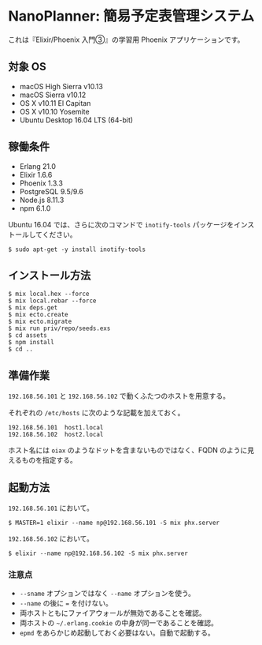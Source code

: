 # NanoPlanner: 簡易予定表管理システム

これは『Elixir/Phoenix 入門③』の学習用 Phoenix アプリケーションです。

## 対象 OS

* macOS High Sierra v10.13
* macOS Sierra v10.12
* OS X v10.11 El Capitan
* OS X v10.10 Yosemite
* Ubuntu Desktop 16.04 LTS (64-bit)

## 稼働条件

* Erlang 21.0
* Elixir 1.6.6
* Phoenix 1.3.3
* PostgreSQL 9.5/9.6
* Node.js 8.11.3
* npm 6.1.0

Ubuntu 16.04 では、さらに次のコマンドで `inotify-tools` パッケージをインストールしてください。

```text
$ sudo apt-get -y install inotify-tools
```

## インストール方法

```text
$ mix local.hex --force
$ mix local.rebar --force
$ mix deps.get
$ mix ecto.create
$ mix ecto.migrate
$ mix run priv/repo/seeds.exs
$ cd assets
$ npm install
$ cd ..
```

## 準備作業

`192.168.56.101` と `192.168.56.102` で動くふたつのホストを用意する。

それぞれの `/etc/hosts` に次のような記載を加えておく。

```text
192.168.56.101  host1.local
192.168.56.102  host2.local
```

ホスト名には `oiax` のようなドットを含まないものではなく、FQDN のように見えるものを指定する。

## 起動方法

`192.168.56.101` において。

```console
$ MASTER=1 elixir --name np@192.168.56.101 -S mix phx.server
```

`192.168.56.102` において。

```console
$ elixir --name np@192.168.56.102 -S mix phx.server
```

### 注意点

* `--sname` オプションではなく `--name` オプションを使う。
* `--name` の後に `=` を付けない。
* 両ホストともにファイアウォールが無効であることを確認。
* 両ホストの `~/.erlang.cookie` の中身が同一であることを確認。
* `epmd` をあらかじめ起動しておく必要はない。自動で起動する。
